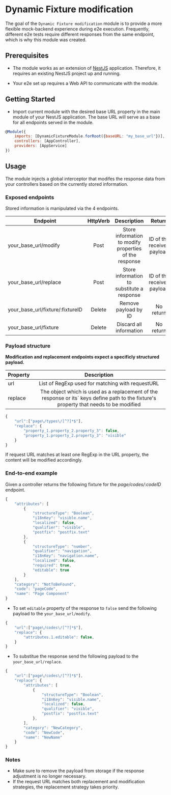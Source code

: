 # Dynamic Fixture modification

The goal of the `Dynamic Fixture modification` module is to provide a more flexible mock-backend experience during e2e execution. Frequently, different e2e tests require different responses from the same endpoint, which is why this module was created.

## Prerequisites

-   The module works as an extension of [NestJS](https://nestjs.com/) application. Therefore, it requires an existing NestJS project up and running.

-   Your e2e set up requires a Web API to communicate with the module.

## Getting Started

-   Import current module with the desired base URL property in the main module of your NestJS application. The base URL will serve as a base for all endpoints served in the module.

```javascript
@Module({
    imports: [DynamicFixtureModule.forRoot({baseURL: "my_base_url"})],
    controllers: [AppController],
    providers: [AppService]
})
```

## Usage

The module injects a global interceptor that modifes the response data from your controllers based on the currently stored information.

### Exposed endpoints

Stored information is manipulated via the 4 endpoints.

| Endpoint                         | HttpVerb |                      Description                       |           Return           |
| -------------------------------- | :------: | :----------------------------------------------------: | :------------------------: |
| your_base_url/modify             |   Post   | Store information to modify properties of the response | ID of the received payload |
| your_base_url/replace            |   Post   |       Store information to substitute a response       | ID of the received payload |
| your_base_url/fixture/:fixtureID |  Delete  |                  Remove payload by ID                  |         No return          |
| your_base_url/fixture            |  Delete  |                Discard all information                 |         No return          |

### Payload structure

**Modification and replacement endpoints expect a specificly structured payload.**

| Property |                                                              Description                                                               |
| -------- | :------------------------------------------------------------------------------------------------------------------------------------: |
| url      |                                            List of RegExp used for matching with requestURL                                            |
| replace  | The object which is used as a replacement of the response or its` keys define path to the fixture's property that needs to be modified |

```javascript
{
	"url":["page\/types\/[^?]*$"],
	"replace": {
		"property_1.property_2.property_3": false,
		"property_1.property_2.property_3": "visible"
	}
}
```

If request URL matches at least one RegExp in the URL property, the content will be modified accordingly.

### End-to-end example

Given a controller returns the following fixture for the _page/codes/:codeID_ endpoint.

```javascript
{
    "attributes": [
        {
            "structureType": "Boolean",
            "i18nKey": "visible.name",
            "localized": false,
            "qualifier": "visible",
            "postfix": "postfix.text"
        },
        {
            "structureType": "number",
            "qualifier": "navigation",
            "i18nKey": "navigation.name",
            "localized": false,
            "required": true,
            "editable": true
        }
    ],
    "category": "NotToBeFound",
    "code": "pageCode",
    "name": "Page Component"
}
```

-   To set `editable` property of the response to `false` send the following payload to the `your_base_url/modify`.

```javascript
{
	"url":["page\/codes\/[^?]*$"],
	"replace": {
		"attributes.1.editable": false,
	}
}
```

-   To substitue the response send the following payload to the `your_base_url/replace`.

```javascript
{
	"url":["page\/codes\/[^?]*$"],
	"replace": {
        "attributes": [
            {
                "structureType": "Boolean",
                "i18nKey": "visible.name",
                "localized": false,
                "qualifier": "visible",
                "postfix": "postfix.text"
            },
        ],
        "category": "NewCategory",
        "code": "NewCode",
        "name": "NewName"
    }
}
```

### Notes

-   Make sure to remove the payload from storage if the response adjustment is no longer necessary.
-   If the request URL matches both replacement and modification strategies, the replacement strategy takes priority.
